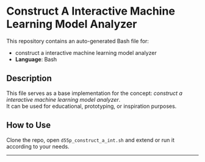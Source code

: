 # Construct A Interactive Machine Learning Model Analyzer

This repository contains an auto-generated Bash file for:

- construct a interactive machine learning model analyzer
- **Language**: Bash

## Description

This file serves as a base implementation for the concept: *construct a interactive machine learning model analyzer*.  
It can be used for educational, prototyping, or inspiration purposes.

## How to Use

Clone the repo, open `d55p_construct_a_int.sh` and extend or run it according to your needs.

---


